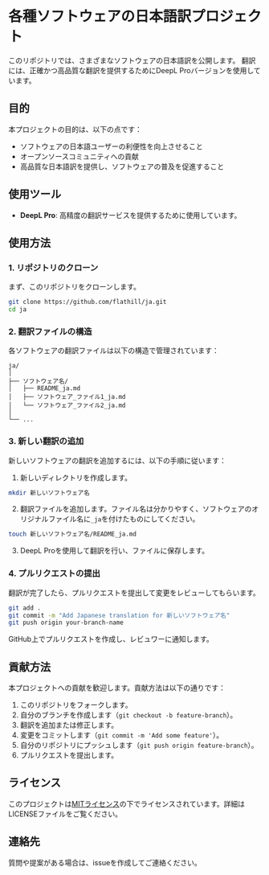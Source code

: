 # 各種ソフトウェアの日本語訳プロジェクト

このリポジトリでは、さまざまなソフトウェアの日本語訳を公開します。
翻訳には、正確かつ高品質な翻訳を提供するためにDeepL Proバージョンを使用しています。

## 目的

本プロジェクトの目的は、以下の点です：
- ソフトウェアの日本語ユーザーの利便性を向上させること
- オープンソースコミュニティへの貢献
- 高品質な日本語訳を提供し、ソフトウェアの普及を促進すること

## 使用ツール

- **DeepL Pro**: 高精度の翻訳サービスを提供するために使用しています。

## 使用方法

### 1. リポジトリのクローン

まず、このリポジトリをクローンします。

```bash
git clone https://github.com/flathill/ja.git
cd ja
```

### 2. 翻訳ファイルの構造

各ソフトウェアの翻訳ファイルは以下の構造で管理されています：

```
ja/
│
├── ソフトウェア名/
│   ├── README_ja.md
│   ├── ソフトウェア_ファイル1_ja.md
│   └── ソフトウェア_ファイル2_ja.md
│
└── ...
```

### 3. 新しい翻訳の追加

新しいソフトウェアの翻訳を追加するには、以下の手順に従います：

1. 新しいディレクトリを作成します。

```bash
mkdir 新しいソフトウェア名
```

2. 翻訳ファイルを追加します。ファイル名は分かりやすく、ソフトウェアのオリジナルファイル名に`_ja`を付けたものにしてください。

```bash
touch 新しいソフトウェア名/README_ja.md
```

3. DeepL Proを使用して翻訳を行い、ファイルに保存します。

### 4. プルリクエストの提出

翻訳が完了したら、プルリクエストを提出して変更をレビューしてもらいます。

```bash
git add .
git commit -m "Add Japanese translation for 新しいソフトウェア名"
git push origin your-branch-name
```

GitHub上でプルリクエストを作成し、レビュワーに通知します。

## 貢献方法

本プロジェクトへの貢献を歓迎します。貢献方法は以下の通りです：

1. このリポジトリをフォークします。
2. 自分のブランチを作成します（`git checkout -b feature-branch`）。
3. 翻訳を追加または修正します。
4. 変更をコミットします（`git commit -m 'Add some feature'`）。
5. 自分のリポジトリにプッシュします（`git push origin feature-branch`）。
6. プルリクエストを提出します。

## ライセンス

このプロジェクトは[MITライセンス](LICENSE)の下でライセンスされています。詳細はLICENSEファイルをご覧ください。

## 連絡先

質問や提案がある場合は、issueを作成してご連絡ください。
